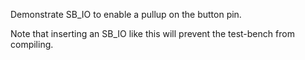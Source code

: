 Demonstrate SB_IO to enable a pullup on the button pin.

Note that inserting an SB_IO like this will prevent the test-bench from compiling.
